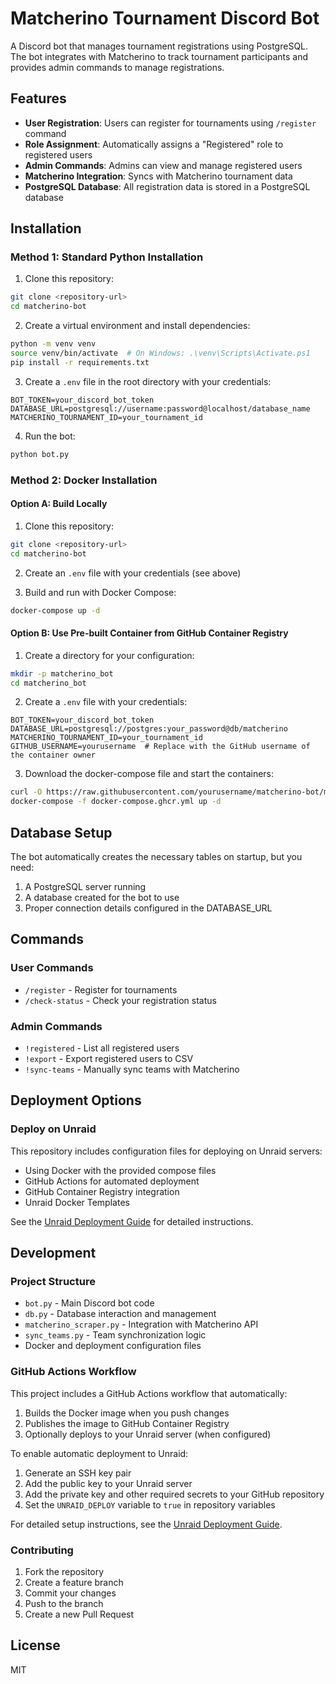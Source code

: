 # Matcherino Tournament Discord Bot

A Discord bot that manages tournament registrations using PostgreSQL. The bot integrates with Matcherino to track tournament participants and provides admin commands to manage registrations.

## Features

- **User Registration**: Users can register for tournaments using `/register` command
- **Role Assignment**: Automatically assigns a "Registered" role to registered users
- **Admin Commands**: Admins can view and manage registered users
- **Matcherino Integration**: Syncs with Matcherino tournament data
- **PostgreSQL Database**: All registration data is stored in a PostgreSQL database

## Installation

### Method 1: Standard Python Installation

1. Clone this repository:
```bash
git clone <repository-url>
cd matcherino-bot
```

2. Create a virtual environment and install dependencies:
```bash
python -m venv venv
source venv/bin/activate  # On Windows: .\venv\Scripts\Activate.ps1
pip install -r requirements.txt
```

3. Create a `.env` file in the root directory with your credentials:
```
BOT_TOKEN=your_discord_bot_token
DATABASE_URL=postgresql://username:password@localhost/database_name
MATCHERINO_TOURNAMENT_ID=your_tournament_id
```

4. Run the bot:
```bash
python bot.py
```

### Method 2: Docker Installation

#### Option A: Build Locally
1. Clone this repository:
```bash
git clone <repository-url>
cd matcherino-bot
```

2. Create an `.env` file with your credentials (see above)

3. Build and run with Docker Compose:
```bash
docker-compose up -d
```

#### Option B: Use Pre-built Container from GitHub Container Registry
1. Create a directory for your configuration:
```bash
mkdir -p matcherino_bot
cd matcherino_bot
```

2. Create a `.env` file with your credentials:
```
BOT_TOKEN=your_discord_bot_token
DATABASE_URL=postgresql://postgres:your_password@db/matcherino
MATCHERINO_TOURNAMENT_ID=your_tournament_id
GITHUB_USERNAME=yourusername  # Replace with the GitHub username of the container owner
```

3. Download the docker-compose file and start the containers:
```bash
curl -O https://raw.githubusercontent.com/yourusername/matcherino-bot/main/docker-compose.ghcr.yml
docker-compose -f docker-compose.ghcr.yml up -d
```

## Database Setup

The bot automatically creates the necessary tables on startup, but you need:

1. A PostgreSQL server running
2. A database created for the bot to use
3. Proper connection details configured in the DATABASE_URL

## Commands

### User Commands
- `/register` - Register for tournaments
- `/check-status` - Check your registration status

### Admin Commands
- `!registered` - List all registered users
- `!export` - Export registered users to CSV
- `!sync-teams` - Manually sync teams with Matcherino

## Deployment Options

### Deploy on Unraid
This repository includes configuration files for deploying on Unraid servers:

- Using Docker with the provided compose files
- GitHub Actions for automated deployment
- GitHub Container Registry integration
- Unraid Docker Templates

See the [Unraid Deployment Guide](UNRAID.md) for detailed instructions.

## Development

### Project Structure
- `bot.py` - Main Discord bot code
- `db.py` - Database interaction and management
- `matcherino_scraper.py` - Integration with Matcherino API
- `sync_teams.py` - Team synchronization logic
- Docker and deployment configuration files

### GitHub Actions Workflow

This project includes a GitHub Actions workflow that automatically:

1. Builds the Docker image when you push changes
2. Publishes the image to GitHub Container Registry
3. Optionally deploys to your Unraid server (when configured)

To enable automatic deployment to Unraid:
1. Generate an SSH key pair
2. Add the public key to your Unraid server
3. Add the private key and other required secrets to your GitHub repository
4. Set the `UNRAID_DEPLOY` variable to `true` in repository variables

For detailed setup instructions, see the [Unraid Deployment Guide](UNRAID.md).

### Contributing
1. Fork the repository
2. Create a feature branch
3. Commit your changes
4. Push to the branch
5. Create a new Pull Request

## License

MIT 